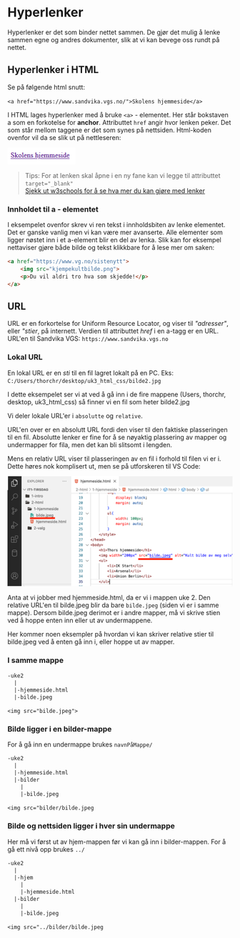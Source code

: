 # Hyperlenker

Hyperlenker er det som binder nettet sammen.
De gjør det mulig å lenke sammen egne og andres dokumenter, slik at vi kan bevege oss rundt på nettet.

## Hyperlenker i HTML

Se på følgende html snutt:

`<a href="https://www.sandvika.vgs.no/">Skolens hjemmeside</a>`

I HTML lages hyperlenker med å bruke `<a>` - elementet. Her står bokstaven a som en forkotelse for **anchor**.
Attributtet `href` angir hvor lenken peker.
Det som står mellom taggene er det som synes på nettsiden. Html-koden ovenfor vil da se slik ut på nettleseren:

![Eksempel](./bilder/2_3%20-%20lenker/eksempellenke.png)

> Tips: For at lenken skal åpne i en ny fane kan vi legge til attributtet `target="_blank"`   
> [Sjekk ut w3schools for å se hva mer du kan gjøre med lenker](https://www.w3schools.com/tags/tag_a.asp)

### Innholdet til a - elementet

I eksempelet ovenfor skrev vi ren tekst i innholdsbiten av lenke elementet. Det er ganske vanlig men vi kan være mer avanserte. Alle elementer som ligger nøstet inn i et a-element blir en del av lenka. Slik kan for eksempel nettaviser gjøre både bilde og tekst klikkbare for å lese mer om saken:

```HTML
<a href="https://www.vg.no/sistenytt">
    <img src="kjempekultbilde.png">
    <p>Du vil aldri tro hva som skjedde!</p>
</a>
```

## URL

URL er en forkortelse for Uniform Resource Locator, og viser til *"adresser"*, eller *"stier*, på internett.
Verdien til attributtet *href* i en a-tagg er en URL.
URL'en til Sandvika VGS: `https://www.sandvika.vgs.no`

### Lokal URL

En lokal URL er en *sti* til en fil lagret lokalt på en PC.
Eks: `C:/Users/thorchr/desktop/uk3_html_css/bilde2.jpg`

I dette eksempelet ser vi at ved å gå inn i de fire mappene (Users, thorchr, desktop, uk3_html_css) så finner vi en fil som heter bilde2.jpg

Vi deler lokale URL'er i `absolutte` og `relative`.

URL'en over er en absolutt URL fordi den viser til den faktiske plasseringen til en fil. Absolutte lenker er fine for å se nøyaktig plassering av mapper og undermapper for fila, men det kan bli slitsomt i lengden.

Mens en relativ URL viser til plasseringen av en fil i forhold til filen vi er i. Dette høres nok komplisert ut, men se på utforskeren til VS Code:

![Bilde: Utforsker VS Code](./bilder/2_3%20-%20lenker/vscode.png)

Anta at vi jobber med hjemmeside.html, da er vi i mappen uke 2. Den relative URL'en til 
bilde.jpeg blir da bare `bilde.jpeg` (siden vi er i samme mappe). Dersom bilde.jpeg derimot er i andre mapper, må vi skrive stien ved å hoppe enten inn eller ut av undermappene.

Her kommer noen eksempler på hvordan vi kan skriver relative stier til bilde.jpeg ved å enten gå inn i, eller hoppe ut av mapper.

### I samme mappe

```
-uke2
  |
  |-hjemmeside.html
  |-bilde.jpeg
```
`<img src="bilde.jpeg">`

### Bilde ligger i en bilder-mappe

For å gå inn en undermappe brukes `navnPåMappe/`

```
-uke2
  |
  |-hjemmeside.html
  |-bilder
    |
    |-bilde.jpeg
```
`<img src="bilder/bilde.jpeg`

### Bilde og nettsiden ligger i hver sin undermappe

Her må vi først ut av hjem-mappen før vi kan gå inn i bilder-mappen. For å gå ett nivå opp brukes `../`

```
-uke2
  |
  |-hjem
    |
    |-hjemmeside.html
  |-bilder
    |
    |-bilde.jpeg
```
`<img src="../bilder/bilde.jpeg`

